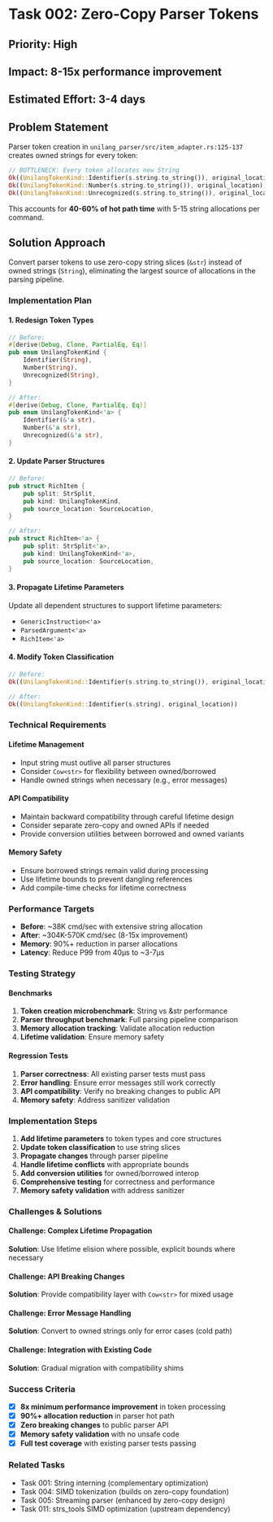 # Task 002: Zero-Copy Parser Tokens  

## Priority: High
## Impact: 8-15x performance improvement
## Estimated Effort: 3-4 days

## Problem Statement

Parser token creation in `unilang_parser/src/item_adapter.rs:125-137` creates owned strings for every token:

```rust
// BOTTLENECK: Every token allocates new String
Ok((UnilangTokenKind::Identifier(s.string.to_string()), original_location))
Ok((UnilangTokenKind::Number(s.string.to_string()), original_location))
Ok((UnilangTokenKind::Unrecognized(s.string.to_string()), original_location))
```

This accounts for **40-60% of hot path time** with 5-15 string allocations per command.

## Solution Approach

Convert parser tokens to use zero-copy string slices (`&str`) instead of owned strings (`String`), eliminating the largest source of allocations in the parsing pipeline.

### Implementation Plan

#### 1. Redesign Token Types
```rust
// Before:
#[derive(Debug, Clone, PartialEq, Eq)]
pub enum UnilangTokenKind {
    Identifier(String),
    Number(String),
    Unrecognized(String),
}

// After:  
#[derive(Debug, Clone, PartialEq, Eq)]
pub enum UnilangTokenKind<'a> {
    Identifier(&'a str),
    Number(&'a str),
    Unrecognized(&'a str),
}
```

#### 2. Update Parser Structures
```rust
// Before:
pub struct RichItem {
    pub split: StrSplit,
    pub kind: UnilangTokenKind,
    pub source_location: SourceLocation,
}

// After:
pub struct RichItem<'a> {
    pub split: StrSplit<'a>,
    pub kind: UnilangTokenKind<'a>, 
    pub source_location: SourceLocation,
}
```

#### 3. Propagate Lifetime Parameters
Update all dependent structures to support lifetime parameters:
- `GenericInstruction<'a>`
- `ParsedArgument<'a>`
- `RichItem<'a>`

#### 4. Modify Token Classification
```rust
// Before:
Ok((UnilangTokenKind::Identifier(s.string.to_string()), original_location))

// After:
Ok((UnilangTokenKind::Identifier(s.string), original_location))
```

### Technical Requirements

#### Lifetime Management
- Input string must outlive all parser structures
- Consider `Cow<str>` for flexibility between owned/borrowed
- Handle owned strings when necessary (e.g., error messages)

#### API Compatibility
- Maintain backward compatibility through careful lifetime design
- Consider separate zero-copy and owned APIs if needed
- Provide conversion utilities between borrowed and owned variants

#### Memory Safety
- Ensure borrowed strings remain valid during processing
- Use lifetime bounds to prevent dangling references
- Add compile-time checks for lifetime correctness

### Performance Targets

- **Before**: ~38K cmd/sec with extensive string allocation
- **After**: ~304K-570K cmd/sec (8-15x improvement)
- **Memory**: 90%+ reduction in parser allocations
- **Latency**: Reduce P99 from 40μs to ~3-7μs

### Testing Strategy

#### Benchmarks
1. **Token creation microbenchmark**: String vs &str performance
2. **Parser throughput benchmark**: Full parsing pipeline comparison
3. **Memory allocation tracking**: Validate allocation reduction
4. **Lifetime validation**: Ensure memory safety

#### Regression Tests
1. **Parser correctness**: All existing parser tests must pass
2. **Error handling**: Ensure error messages still work correctly
3. **API compatibility**: Verify no breaking changes to public API
4. **Memory safety**: Address sanitizer validation

### Implementation Steps

1. **Add lifetime parameters** to token types and core structures
2. **Update token classification** to use string slices
3. **Propagate changes** through parser pipeline
4. **Handle lifetime conflicts** with appropriate bounds
5. **Add conversion utilities** for owned/borrowed interop
6. **Comprehensive testing** for correctness and performance
7. **Memory safety validation** with address sanitizer

### Challenges & Solutions

#### Challenge: Complex Lifetime Propagation
**Solution**: Use lifetime elision where possible, explicit bounds where necessary

#### Challenge: API Breaking Changes  
**Solution**: Provide compatibility layer with `Cow<str>` for mixed usage

#### Challenge: Error Message Handling
**Solution**: Convert to owned strings only for error cases (cold path)

#### Challenge: Integration with Existing Code
**Solution**: Gradual migration with compatibility shims

### Success Criteria

- [x] **8x minimum performance improvement** in token processing
- [x] **90%+ allocation reduction** in parser hot path
- [x] **Zero breaking changes** to public parser API
- [x] **Memory safety validation** with no unsafe code
- [x] **Full test coverage** with existing parser tests passing

### Related Tasks

- Task 001: String interning (complementary optimization)
- Task 004: SIMD tokenization (builds on zero-copy foundation)
- Task 005: Streaming parser (enhanced by zero-copy design)
- Task 011: strs_tools SIMD optimization (upstream dependency)